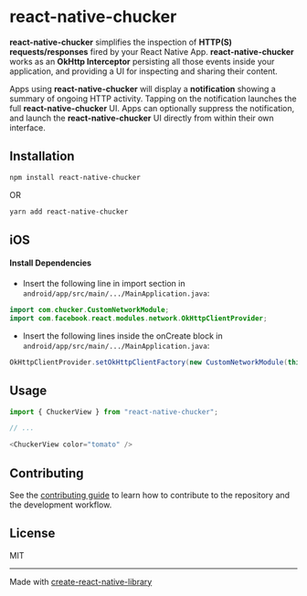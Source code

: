 # react-native-chucker

**react-native-chucker** simplifies the inspection of **HTTP(S) requests/responses** fired by your React Native App. **react-native-chucker** works as an **OkHttp Interceptor** persisting all those events inside your application, and providing a UI for inspecting and sharing their content.

Apps using **react-native-chucker** will display a **notification** showing a summary of ongoing HTTP activity. Tapping on the notification launches the full **react-native-chucker** UI. Apps can optionally suppress the notification, and launch the **react-native-chucker** UI directly from within their own interface.

## Installation

```sh
npm install react-native-chucker
```
 OR
```sh
yarn add react-native-chucker
```

## iOS

#### Install Dependencies

- Insert the following line in import section in `android/app/src/main/.../MainApplication.java`:
```java
import com.chucker.CustomNetworkModule;
import com.facebook.react.modules.network.OkHttpClientProvider;
```

- Insert the following lines inside the onCreate block in `android/app/src/main/.../MainApplication.java`:
```java
OkHttpClientProvider.setOkHttpClientFactory(new CustomNetworkModule(this));
```


## Usage

```js
import { ChuckerView } from "react-native-chucker";

// ...

<ChuckerView color="tomato" />
```

## Contributing

See the [contributing guide](CONTRIBUTING.md) to learn how to contribute to the repository and the development workflow.

## License

MIT

---

Made with [create-react-native-library](https://github.com/callstack/react-native-builder-bob)
